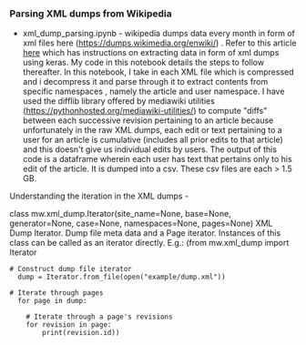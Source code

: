 ### Parsing XML dumps from Wikipedia


* xml_dump_parsing.ipynb - wikipedia dumps  data every month in form of xml files here (https://dumps.wikimedia.org/enwiki/) .
Refer to this article [here](https://towardsdatascience.com/wikipedia-data-science-working-with-the-worlds-largest-encyclopedia-c08efbac5f5c) 
which has instructions on extracting data in form of xml dumps using keras. My code in this notebook details the steps to follow thereafter.
In this notebook, I take in each XML file which is compressed and i decompress it and parse through it to extract contents from specific namespaces , namely the article and user namespace.
I have used the difflib library offered by mediawiki utilities (https://pythonhosted.org/mediawiki-utilities/) to compute "diffs" between each successive revision pertaining to an article because unfortunately
in the raw XML dumps, each edit or text pertaining to a user for an article is cumulative (includes all prior edits to that article) and this doesn't give us individual edits
by users. The output of this code is a dataframe wherein each user has text that pertains only to his edit of the article. It is dumped into a csv.
These csv files are each > 1.5 GB.

Understanding the iteration in the XML dumps -

class mw.xml_dump.Iterator(site_name=None, base=None, generator=None, case=None, namespaces=None, pages=None)
XML Dump Iterator. Dump file meta data and a Page iterator. Instances of this class can be called as an iterator directly. E.g.:
(from mw.xml_dump import Iterator

    # Construct dump file iterator
      dump = Iterator.from_file(open("example/dump.xml"))

    # Iterate through pages
      for page in dump:

        # Iterate through a page's revisions
        for revision in page:
            print(revision.id))
        
